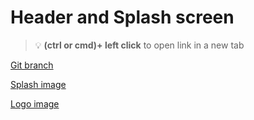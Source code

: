 # Header and Splash screen 


> :bulb: **(ctrl or cmd)+ left click** to open link in a new tab 

[Git branch](https://github.com/codiku/react-native-todolist/tree/003-EN-header)

[Splash image](https://github.com/codiku/ressources/blob/master/RN_todo_splash.png)

[Logo image](https://github.com/codiku/ressources/blob/master/RN_todo_logo.png)